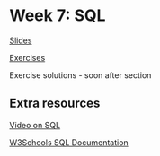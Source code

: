 # Week 7: SQL

[Slides](https://docs.google.com/presentation/d/1iD-HG26DZCqyXGtKYDV_-e-_ica97RM28xKTd4Bbwbw/edit?usp=sharing)

[Exercises](exercises/week7.md)

Exercise solutions - soon after section


## Extra resources

[Video on SQL](https://www.youtube.com/watch?v=AywtnUjQ6X4)

[W3Schools SQL Documentation](https://www.w3schools.com/sql/sql_ref_keywords.asp)
